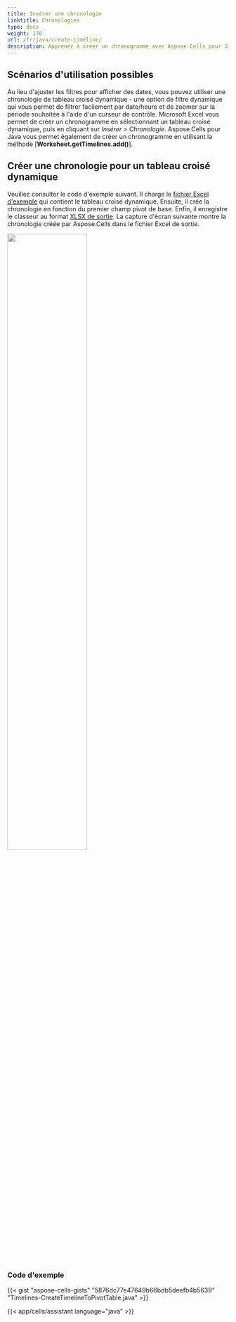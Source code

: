 ```yaml
---
title: Insérer une chronologie
linktitle: Chronologies
type: docs
weight: 170
url: /fr/java/create-timeline/
description: Apprenez à créer un chronogramme avec Aspose.Cells pour Java.
---
```


## **Scénarios d'utilisation possibles**

Au lieu d'ajuster les filtres pour afficher des dates, vous pouvez utiliser une chronologie de tableau croisé dynamique - une option de filtre dynamique qui vous permet de filtrer facilement par date/heure et de zoomer sur la période souhaitée à l'aide d'un curseur de contrôle. Microsoft Excel vous permet de créer un chronogramme en sélectionnant un tableau croisé dynamique, puis en cliquant sur *Insérer > Chronologie*. Aspose.Cells pour Java vous permet également de créer un chronogramme en utilisant la méthode [**Worksheet.getTimelines.add()**].

## **Créer une chronologie pour un tableau croisé dynamique**

Veuillez consulter le code d'exemple suivant. Il charge le [fichier Excel d'exemple](input.xlsx) qui contient le tableau croisé dynamique. Ensuite, il crée la chronologie en fonction du premier champ pivot de base. Enfin, il enregistre le classeur au format [XLSX de sortie](output.xlsx). La capture d'écran suivante montre la chronologie créée par Aspose.Cells dans le fichier Excel de sortie.

<img src="create-timeline-to-a-pivot-table_1.png" width="60%">

### **Code d'exemple**

{{< gist "aspose-cells-gists" "5876dc77e47649b66bdb5deefb4b5639" "Timelines-CreateTimelineToPivotTable.java" >}}

{{< app/cells/assistant language="java" >}}
